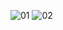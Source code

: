 ![01](https://github.com/PathuriNitin/tourism-frontend/assets/166784631/4ec2d0a2-8455-4266-a4ca-8514d19a38f3)
![02](https://github.com/PathuriNitin/tourism-frontend/assets/166784631/92c67362-c48a-492b-b5a5-da5278a3d899)
